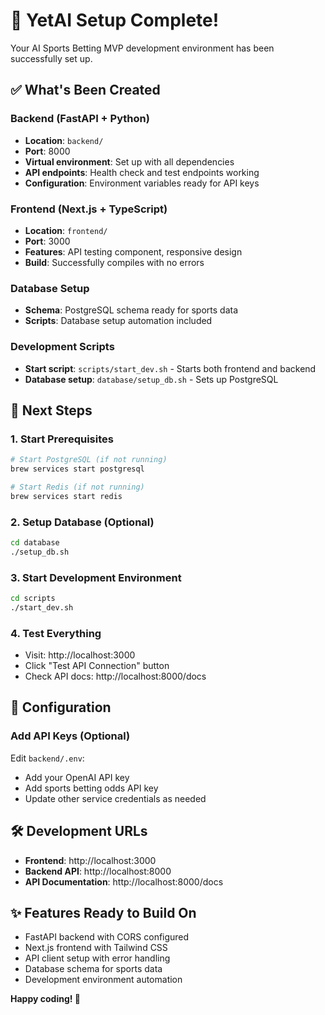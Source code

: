 # 🎉 YetAI Setup Complete!

Your AI Sports Betting MVP development environment has been successfully set up.

## ✅ What's Been Created

### Backend (FastAPI + Python)
- **Location**: `backend/`
- **Port**: 8000
- **Virtual environment**: Set up with all dependencies
- **API endpoints**: Health check and test endpoints working
- **Configuration**: Environment variables ready for API keys

### Frontend (Next.js + TypeScript)
- **Location**: `frontend/`
- **Port**: 3000
- **Features**: API testing component, responsive design
- **Build**: Successfully compiles with no errors

### Database Setup
- **Schema**: PostgreSQL schema ready for sports data
- **Scripts**: Database setup automation included

### Development Scripts
- **Start script**: `scripts/start_dev.sh` - Starts both frontend and backend
- **Database setup**: `database/setup_db.sh` - Sets up PostgreSQL

## 🚀 Next Steps

### 1. Start Prerequisites
```bash
# Start PostgreSQL (if not running)
brew services start postgresql

# Start Redis (if not running)  
brew services start redis
```

### 2. Setup Database (Optional)
```bash
cd database
./setup_db.sh
```

### 3. Start Development Environment
```bash
cd scripts
./start_dev.sh
```

### 4. Test Everything
- Visit: http://localhost:3000
- Click "Test API Connection" button
- Check API docs: http://localhost:8000/docs

## 📝 Configuration

### Add API Keys (Optional)
Edit `backend/.env`:
- Add your OpenAI API key
- Add sports betting odds API key
- Update other service credentials as needed

## 🛠️ Development URLs

- **Frontend**: http://localhost:3000
- **Backend API**: http://localhost:8000
- **API Documentation**: http://localhost:8000/docs

## ✨ Features Ready to Build On

- FastAPI backend with CORS configured
- Next.js frontend with Tailwind CSS
- API client setup with error handling
- Database schema for sports data
- Development environment automation

**Happy coding! 🚀**